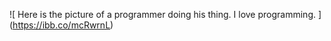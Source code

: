 ![ Here is the picture of a programmer doing his thing. I love programming. ] (https://ibb.co/mcRwrnL)
